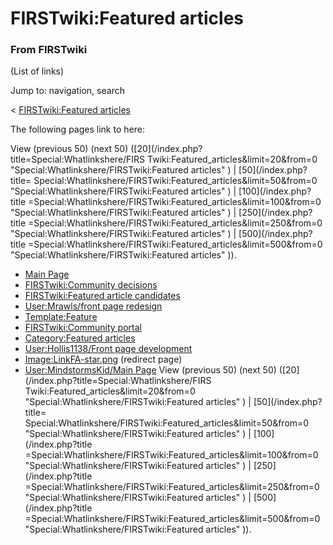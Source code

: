 # FIRSTwiki:Featured articles

### From FIRSTwiki

(List of links)

Jump to: navigation, search

&lt; [FIRSTwiki:Featured
articles](/index.php?title=FIRSTwiki:Featured_articles&redirect=no
"FIRSTwiki:Featured articles" )  

The following pages link to here:

View (previous 50) (next 50) ([20](/index.php?title=Special:Whatlinkshere/FIRS
Twiki:Featured_articles&limit=20&from=0
"Special:Whatlinkshere/FIRSTwiki:Featured articles" ) | [50](/index.php?title=
Special:Whatlinkshere/FIRSTwiki:Featured_articles&limit=50&from=0
"Special:Whatlinkshere/FIRSTwiki:Featured articles" ) | [100](/index.php?title
=Special:Whatlinkshere/FIRSTwiki:Featured_articles&limit=100&from=0
"Special:Whatlinkshere/FIRSTwiki:Featured articles" ) | [250](/index.php?title
=Special:Whatlinkshere/FIRSTwiki:Featured_articles&limit=250&from=0
"Special:Whatlinkshere/FIRSTwiki:Featured articles" ) | [500](/index.php?title
=Special:Whatlinkshere/FIRSTwiki:Featured_articles&limit=500&from=0
"Special:Whatlinkshere/FIRSTwiki:Featured articles" )).

  * [Main Page](Main_Page "Main Page" )
  * [FIRSTwiki:Community decisions](FIRSTwiki:Community_decisions "FIRSTwiki:Community decisions" )
  * [FIRSTwiki:Featured article candidates](FIRSTwiki:Featured_article_candidates "FIRSTwiki:Featured article candidates" )
  * [User:Mrawls/front page redesign](User:Mrawls/front_page_redesign "User:Mrawls/front page redesign" )
  * [Template:Feature](Template:Feature "Template:Feature" )
  * [FIRSTwiki:Community portal](FIRSTwiki:Community_portal "FIRSTwiki:Community portal" )
  * [Category:Featured articles](Category:Featured_articles "Category:Featured articles" )
  * [User:Hollis1138/Front page development](User:Hollis1138/Front_page_development "User:Hollis1138/Front page development" )
  * [Image:LinkFA-star.png](/index.php?title=Image:LinkFA-star.png&redirect=no "Image:LinkFA-star.png" ) (redirect page) 
  * [User:MindstormsKid/Main Page](User:MindstormsKid/Main_Page "User:MindstormsKid/Main Page" )
View (previous 50) (next 50) ([20](/index.php?title=Special:Whatlinkshere/FIRS
Twiki:Featured_articles&limit=20&from=0
"Special:Whatlinkshere/FIRSTwiki:Featured articles" ) | [50](/index.php?title=
Special:Whatlinkshere/FIRSTwiki:Featured_articles&limit=50&from=0
"Special:Whatlinkshere/FIRSTwiki:Featured articles" ) | [100](/index.php?title
=Special:Whatlinkshere/FIRSTwiki:Featured_articles&limit=100&from=0
"Special:Whatlinkshere/FIRSTwiki:Featured articles" ) | [250](/index.php?title
=Special:Whatlinkshere/FIRSTwiki:Featured_articles&limit=250&from=0
"Special:Whatlinkshere/FIRSTwiki:Featured articles" ) | [500](/index.php?title
=Special:Whatlinkshere/FIRSTwiki:Featured_articles&limit=500&from=0
"Special:Whatlinkshere/FIRSTwiki:Featured articles" )).

